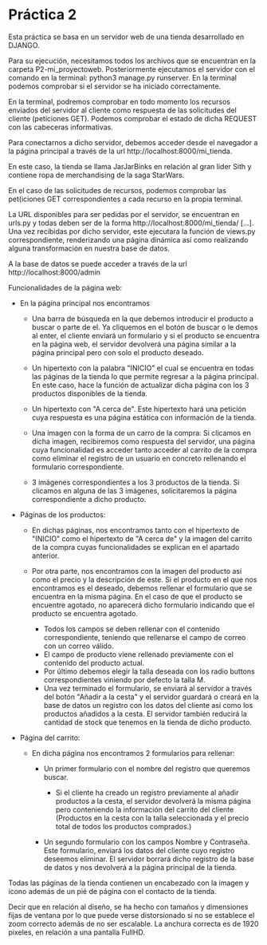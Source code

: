 # Práctica 2
Esta práctica se basa en un servidor web de una tienda desarrollado en DJANGO.

Para su ejecución, necesitamos todos los archivos que se encuentran en la carpeta P2-mi_proyectoweb. Posteriormente ejecutamos el servidor con el comando en la terminal: python3 manage.py runserver. En la terminal podemos comprobar si el servidor se ha iniciado correctamente.

En la terminal, podremos comprobar en todo momento los recursos enviados del servidor al cliente como respuesta de las solicitudes del cliente (peticiones GET). Podemos comprobar el estado de dicha REQUEST con las cabeceras informativas.

Para conectarnos a dicho servidor, debemos acceder desde el navegador a la página principal a través de la url http://localhost:8000/mi_tienda.

En este caso, la tienda se llama JarJarBinks en relación al gran lider Sith y contiene ropa de merchandising de la saga StarWars.

En el caso de las solicitudes de recursos, podemos comprobar las pet(iciones GET correspondientes a cada recurso en la propia terminal.

La URL disponibles para ser pedidas por el servidor, se encuentran en urls.py y todas deben ser de la forma http://localhost:8000/mi_tienda/ [...]. Una vez recibidas por dicho servidor, este ejecutara la función de views.py correspondiente, renderizando una página dinámica así como realizando alguna transformación en nuestra base de datos.

A la base de datos se puede acceder a través de la url http://localhost:8000/admin

Funcionalidades de la página web:

 - En la página principal nos encontramos

    - Una barra de búsqueda en la que debemos introducir el producto a buscar o parte de el. Ya cliquemos en el botón de buscar o le demos al enter, el cliente enviará un formulario y si el producto se encuentra en la página web, el servidor devolverá una página similar a la página principal pero con solo el producto deseado.

    - Un hipertexto con la palabra "INICIO" el cual se encuentra en todas las páginas de la tienda lo que permite regresar a la página principal. En este caso, hace la función de actualizar dicha página con los 3 productos disponibles de la tienda.

    - Un hipertexto con "A cerca de". Este hipertexto hará una petición cuya respuesta es una página estática con información de la tienda.

    - Una imagen con la forma de un carro de la compra: Si clicamos en dicha imagen, recibiremos como respuesta del servidor, una página cuya funcionalidad es acceder tanto acceder al carrito de la compra como eliminar el registro de un usuario en concreto rellenando el formulario correspondiente.

    - 3 imágenes correspondientes a los 3 productos de la tienda. Si clicamos en alguna de las 3 imágenes, solicitaremos la página correspondiente a dicho producto.

  - Páginas de los productos:

    - En dichas páginas, nos encontramos tanto con el hipertexto de "INICIO" como el hipertexto de "A cerca de" y la imagen del carrito de la compra cuyas funcionalidades se explican en el apartado anterior.

    - Por otra parte, nos encontramos con la imagen del producto así como el precio y la descripción de este. Si el producto en el que nos encontramos es el deseado, debemos rellenar el formulario que se encuentra en la misma página. En el caso de que el producto se encuentre agotado, no aparecerá dicho formulario indicando que el producto se encuentra agotado.
      - Todos los campos se deben rellenar con el contenido correspondiente, teniendo que rellenarse el campo de correo con un correo válido.
      - El campo de producto viene rellenado previamente con el contenido del producto actual.
      - Por último debemos elegir la talla deseada con los radio buttons correspondientes viniendo por defecto la talla M.
      - Una vez terminado el formulario, se enviará al servidor a través del botón "Añadir a la cesta" y el servidor guardará o creará en la base de datos un registro con los datos del cliente así como los productos añadidos a la cesta. El servidor también reducirá la cantidad de stock que tenemos en la tienda de dicho producto.

  - Página del carrito:

    - En dicha página nos encontramos 2 formularios para rellenar:

      - Un primer formulario con el nombre del registro que queremos buscar.
        - Si el cliente ha creado un registro previamente al añadir productos a la cesta, el servidor devolverá la misma página pero conteniendo la información del carrito del cliente (Productos en la cesta con la talla seleccionada y el precio total de todos los productos comprados.)

      - Un segundo formulario con los campos Nombre y Contraseña. Este formulario, enviará los datos del cliente cuyo registro deseemos eliminar. El servidor borrará dicho registro de la base de datos y nos devolverá a la página principal de la tienda.


Todas las páginas de la tienda contienen un encabezado con la imagen y icono además de un pié de página con el contacto de la tienda.

Decir que en relación al diseño, se ha hecho con tamaños y dimensiones fijas de ventana por lo que puede verse distorsionado si no se establece el zoom correcto además de no ser escalable. La anchura correcta es de 1920 pixeles, en relación a una pantalla FullHD.
